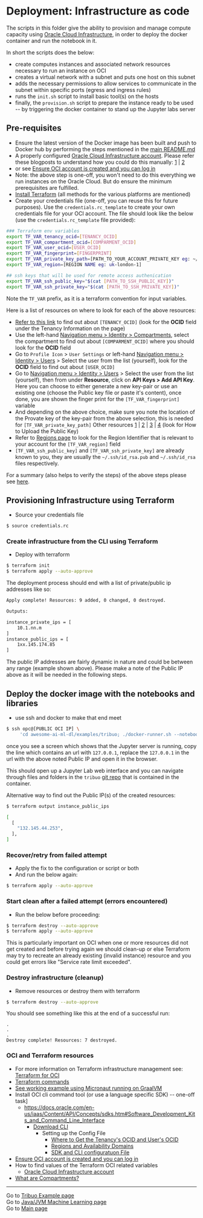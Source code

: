 # Deployment: Infrastructure as code

The scripts in this folder give the ability to provision and manage compute capacity using [Oracle Cloud Infrastructure](https://docs.cloud.oracle.com/iaas/Content/services.htm), in
order to deploy the docker container and run the notebook in it. 

In short the scripts does the below:
- create computes instances and associated 
network resources necessary to run an instance on OCI
- creates a virtual network with a subnet and puts one host on this subnet
- adds the necessary permissions to allow services to communicate in the subnet within specific ports (egress and ingress rules)
- runs the `init.sh` script to install basic tool(s) on the hosts 
- finally, the `provision.sh` script to prepare the instance ready to be used -- by triggering the docker container to stand up the Jupyter labs server

## Pre-requisites

- Ensure the latest version of the Docker image has been built and push to Docker hub by performing the steps mentioned in the [main README.md](../../README.md)
- A properly configured [Oracle Cloud Infrastructure account](https://docs.cloud.oracle.com/iaas/Content/API/Concepts/apisigningkey.htm). Please refer these blogposts to understand how you could do this manually: [1](https://medium.com/oracledevs/running-your-jupyter-notebooks-on-the-cloud-ed970326649f) | [2](https://medium.com/oracledevs/running-apache-zeppelin-on-oracle-cloud-infrastructure-b0aecc79597a)
- or see [Ensure OCI account is created and you can log in](https://docs.oracle.com/en-us/iaas/Content/General/Reference/PaaSprereqs.htm)
- Note: the above step is one-off, you won't need to do this everything we run instances on the Oracle Cloud. But do ensure the minimum prerequisites are fulfilled.
- [Install Terraform](https://learn.hashicorp.com/terraform/getting-started/install.html) (all methods for the various platforms are mentioned)
- Create your credentials file (one-off, you can reuse this for future purposes). Use the `credentials.rc_template` to create your own credentials file for your OCI account. The file should look like the below (use the `credentials.rc_template` file provided):

```bash
### Terraform env variables
export TF_VAR_tenancy_ocid=[TENANCY_OCID]
export TF_VAR_compartment_ocid=[COMPARMENT_OCID]
export TF_VAR_user_ocid=[USER_OCID]
export TF_VAR_fingerprint=[FINGERPRINT]
export TF_VAR_private_key_path=[PATH_TO_YOUR_ACCOUNT_PRIVATE_KEY eg: ~/.oci/key.pem]
export TF_VAR_region=[REGION NAME eg: uk-london-1]

## ssh keys that will be used for remote access authenication
export TF_VAR_ssh_public_key="$(cat [PATH_TO_SSH_PUBLIC_KEY])"
export TF_VAR_ssh_private_key="$(cat [PATH_TO_SSH_PRIVATE_KEY])"
```
Note the `TF_VAR` prefix, as it is a terraform convention for input variables. 

Here is a list of resources on where to look for each of the above resources:

- [Refer to this link](https://cloud.oracle.com/tenancy)  to find out about `[TENANCY_OCID]` (look for the **OCID** field under the Tenancy Information on the page)
- Use the left-hand [Navigation menu > Identity > Compartments](https://cloud.oracle.com/identity/compartments), select the compartment to find out about `[COMPARMENT_OCID]` where you should look for the **OCID** field
- Go to `Profile Icon` > `User Settings` or left-hand [Navigation menu > Identity > Users](https://cloud.oracle.com/identity/users) > Select the user from the list (yourself), look for the **OCID** field to find out about `[USER_OCID]`
- Go to [Navigation menu > Identity > Users](https://cloud.oracle.com/identity/users) > Select the user from the list (yourself), then from under **Resource**, click on **API Keys > Add API Key**. Here you can choose to either generate a new key-pair or use an existing one (choose the Public key file or paste it's content), once done, you are shown the finger print for the `[TF_VAR_fingerprint]` variable
- And depending on the above choice, make sure you note the location of the Provate key of the key-pair from the above selection, this is needed for `[TF_VAR_private_key_path]`
Other resources [1](https://docs.oracle.com/en-us/iaas/Content/API/Concepts/apisigningkey.htm#five) | [2](https://docs.oracle.com/en-us/iaas/Content/API/Concepts/apisigningkey.htm#two) | [3](https://docs.oracle.com/en-us/iaas/Content/API/Concepts/apisigningkey.htm#four) | [4](https://docs.oracle.com/en-us/iaas/Content/API/Concepts/apisigningkey.htm#five) (look for How to Upload the Public Key)
- Refer to [Regions page](https://cloud.oracle.com/regions/infrastructure) to look for the Region Identifier that is relevant to your account for the `[TF_VAR_region]` field
- `[TF_VAR_ssh_public_key]` and `[TF_VAR_ssh_private_key]` are already known to you, they are usually the `~/.ssh/id_rsa.pub` and `~/.ssh/id_rsa` files respectively.

For a summary (also helps to verify the steps) of the above steps please see [here](https://www.terraform.io/docs/providers/oci/index.html).

## Provisioning Infrastructure using Terraform

- Source your credentials file

```bash
$ source credentials.rc
```

### Create infrastructure from the CLI using Terraform

- Deploy with terraform

```bash
$ terraform init
$ terraform apply --auto-approve
```

The deployment process should end with a list of private/public ip addresses like so:

```bash
Apply complete! Resources: 9 added, 0 changed, 0 destroyed.

Outputs:

instance_private_ips = [
    10.1.nn.m
]
instance_public_ips = [
    1xx.145.174.85
]

```

The public IP addresses are fairly dynamic in nature and could be between any range (example shown above). Please make a note of the Public IP above as it will be needed in the following steps.

## Deploy the docker image with the notebooks and libraries

- use ssh and docker to make that end meet

```bash
$ ssh opc@[PUBLIC OCI IP] \
     'cd awesome-ai-ml-dl/examples/tribuo; ./docker-runner.sh --notebookMode --runContainer'
```

once you see a screen which shows that the Jupyter server is running, copy the line which contains an url with `127.0.0.1`, replace the `127.0.0.1` in the url with the above noted Public IP and open it in the browser.

This should open up a Jupyter Lab web interface and you can navigate through files and folders in the `tribuo` [git repo](https://github.com/oracle/tribuo) that is contained in the container.

Alternative way to find out the Public IP(s) of the created resources:

```bash
$ terraform output instance_public_ips

[
  [
    "132.145.44.253",
  ],
]
```

### Recover/retry from failed attempt

- Apply the fix to the configuration or script or both
- And run the below again:

```bash
$ terraform apply --auto-approve
```


### Start clean after a failed attempt (errors encountered)

- Run the below before proceeding:

```bash
$ terraform destroy --auto-approve
$ terraform apply --auto-approve
```

This is particularly important on OCI when one or more resources did not get created and before trying again we should clean-up or else Terraform may try to recreate an already existing (invalid instance) resource and you could get errors like "Service rate limit exceeded".

### Destroy infrastructure (cleanup)

- Remove resources or destroy them with terraform

```bash
$ terraform destroy --auto-approve
```

You should see something like this at the end of a successful run:

```text
.
.
.
Destroy complete! Resources: 7 destroyed.
```

### OCI and Terraform resources

- For more information on Terraform infrastructure management see: [Terraform for OCI](https://www.terraform.io/docs/providers/oci/index.html)
- [Terraform commands](https://www.terraform.io/docs/commands/index.html)
- [See working example using Micronaut running on GraalVM](https://github.com/graalvm/graalvm-demos/tree/master/micronaut-webapp/deployments/oci)
- Install OCI cli command tool (or use a language specific SDK) -- one-off task]
  - https://docs.oracle.com/en-us/iaas/Content/API/Concepts/sdks.htm#Software_Development_Kits_and_Command_Line_Interface
    - [Download CLI](https://docs.oracle.com/en-us/iaas/Content/API/SDKDocs/cliinstall.htm#Quickstart)
        - Setting up the Config File 
            - [Where to Get the Tenancy's OCID and User's OCID](https://docs.oracle.com/en-us/iaas/Content/API/Concepts/apisigningkey.htm#five)
            - [Regions and Availability Domains](https://docs.oracle.com/en-us/iaas/Content/General/Concepts/regions.htm#top)
            - [SDK and CLI configuratuon File](https://docs.oracle.com/en-us/iaas/Content/API/Concepts/sdkconfig.htm)
- [Ensure OCI account is created and you can log in](https://docs.oracle.com/en-us/iaas/Content/General/Reference/PaaSprereqs.htm) 
- How to find values of the Terraform OCI related variables
    - [Oracle Cloud Infrastructure account](https://docs.cloud.oracle.com/iaas/Content/API/Concepts/apisigningkey.htm)
- [What are Compartments?](https://cloud.oracle.com/identity/compartments)

---

Go to [Tribuo Example page](../../README.md) </br>
Go to [Java/JVM Machine Learning page](../../../../details/java-jvm.md#javajvm) </br>
Go to [Main page](../../../../README.md)
